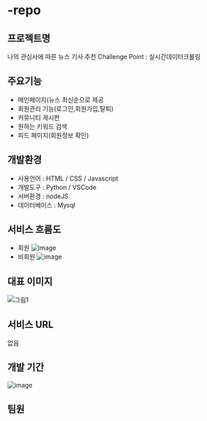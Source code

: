 # -repo

## 프로젝트명
나의 관심사에 따른 뉴스 기사 추천
Challenge Point : 실시간데이터크롤링

## 주요기능
- 메인페이지(뉴스 최신순으로 제공
- 회원관리 기능(로그인,회원가입,탈퇴)
- 커뮤니티 게시판
- 원하는 키워드 검색
- 피드 페이지(회원정보 확인)

## 개발환경
- 사용언어 : HTML / CSS / Javascript
- 개발도구 : Python / VSCode
- 서버환경 : nodeJS
- 데이터베이스 : Mysql

## 서비스 흐름도
- 회원
![image](https://user-images.githubusercontent.com/101998380/164145157-29dd0607-2949-4409-acc8-711a0e2c0770.png)
- 비회원
![image](https://user-images.githubusercontent.com/101998380/164145193-12b5045c-75e0-4a8f-b40e-7883cc3dcff9.png)


## 대표 이미지
![그림1](https://user-images.githubusercontent.com/101968438/164144717-b2b148c0-92d5-43b5-9cd2-eef32445a024.png)

## 서비스 URL
없음

## 개발 기간
![image](https://user-images.githubusercontent.com/101998380/164144972-12f39efa-28bd-4f7c-a4d7-461360058a57.png)

## 팀원 
